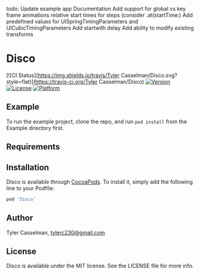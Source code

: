 todo:
Update example app
Documentation
Add support for global vs key frame animations
relative start times for steps (consider .at(startTime:)
Add predefined values for UISpringTimingParameters and UICubicTimingParameters
Add startwith delay
Add ability to modify existing transforms

# Disco

[![CI Status](https://img.shields.io/travis/Tyler Casselman/Disco.svg?style=flat)](https://travis-ci.org/Tyler Casselman/Disco)
[![Version](https://img.shields.io/cocoapods/v/Disco.svg?style=flat)](https://cocoapods.org/pods/Disco)
[![License](https://img.shields.io/cocoapods/l/Disco.svg?style=flat)](https://cocoapods.org/pods/Disco)
[![Platform](https://img.shields.io/cocoapods/p/Disco.svg?style=flat)](https://cocoapods.org/pods/Disco)

## Example

To run the example project, clone the repo, and run `pod install` from the Example directory first.

## Requirements

## Installation

Disco is available through [CocoaPods](https://cocoapods.org). To install
it, simply add the following line to your Podfile:

```ruby
pod 'Disco'
```

## Author

Tyler Casselman, tylerc230@gmail.com

## License

Disco is available under the MIT license. See the LICENSE file for more info.
